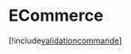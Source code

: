 # ECommerce

[!include[validationcommande](ecommerce.validationcommande.autogen.md)]




































































